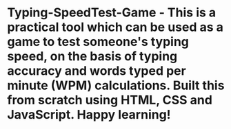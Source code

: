 # Typing-SpeedTest-Game - This is a practical tool which can be used as a game to test someone's typing speed, on the basis of typing accuracy and words typed per minute (WPM) calculations. Built this from scratch using HTML, CSS and JavaScript. Happy learning!
